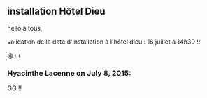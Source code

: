 ## installation Hôtel Dieu



hello à tous,  
  
validation de la date d'installation à l'hôtel dieu : 16 juillet à 14h30 !!  
  
@++



### **Hyacinthe Lacenne** on July 8, 2015:



GG !!



